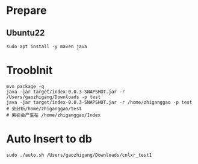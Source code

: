 # Prepare
## Ubuntu22
```
sudo apt install -y maven java
```

# TroobInit
```
mvn package -q  
java -jar target/index-0.0.3-SNAPSHOT.jar -r /Users/gaozhigang/Downloads -p test
java -jar target/index-0.0.3-SNAPSHOT.jar -r /home/zhiganggao -p test
# 会分析/home/zhiganggao/test
# 索引会产生在 /home/zhiganggao/Index
```


# Auto Insert to db
```
sudo ./auto.sh /Users/gaozhigang/Downloads/cnlxr_test1
```